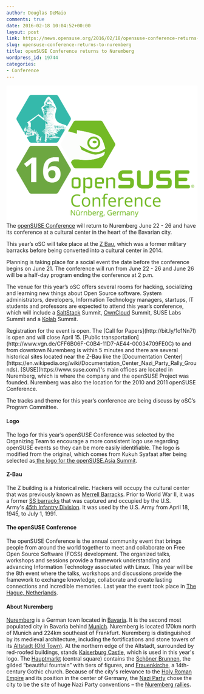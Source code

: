 ```yaml
---
author: Douglas DeMaio
comments: true
date: 2016-02-18 10:04:52+00:00
layout: post
link: https://news.opensuse.org/2016/02/18/opensuse-conference-returns-to-nuremberg/
slug: opensuse-conference-returns-to-nuremberg
title: openSUSE Conference returns to Nuremberg
wordpress_id: 19744
categories:
- Conference
---
```


![oscfinal](/wp-content/uploads/2016/02/oscfinal.png)The [openSUSE Conference](https://events.opensuse.org/conference/oSC16) will return to Nuremberg June 22 - 26 and have its conference at a cultural center in the heart of the Bavarian city.

This year’s oSC will take place at the [Z Bau](http://z-bau.com/haus), which was a former military barracks before being converted into a cultural center in 2014.

Planning is taking place for a social event the date before the conference begins on June 21. The conference will run from June 22 - 26 and June 26 will be a half-day program ending the conference at 2 p.m.

The venue for this year’s oSC offers several rooms for hacking, socializing and learning new things about Open Source software. System administrators, developers, Information Technology managers, startups, IT students and professors are expected to attend this year’s conference, which will include a [SaltStack](http://saltstack.com/) Summit, [OwnCloud](https://owncloud.com/) Summit, SUSE Labs Summit and a [Kolab](https://kolab.org/) Summit.

<!-- more -->Registration for the event is open. The [Call for Papers](http://bit.ly/1o1Nn7I) is open and will close April 15. [Public transportation](http://www.vgn.de/CFF6B06F-C0B4-11D7-AE44-00034709FE0C) to and from downtown Nuremberg is within 5 minutes and there are several historical sites located near the Z-Bau like the [Documentation Center](https://en.wikipedia.org/wiki/Documentation_Center_Nazi_Party_Rally_Grounds). [SUSE](https://www.suse.com/)'s main offices are located in Nuremberg, which is where the company and the openSUSE Project was founded. Nuremberg was also the location for the 2010 and 2011 openSUSE Conference.

The tracks and theme for this year’s conference are being discuss by oSC’s Program Committee.


#### **Logo**


The logo for this year’s openSUSE Conference was selected by the Organizing Team to encourage a more consistent logo use regarding openSUSE events so they can be more easily identifiable. The logo is modified from the original, which comes from Kukuh Syafaat after being selected as[ the logo for the openSUSE.Asia Summit](https://news.opensuse.org/2015/10/02/we-have-a-logo-for-opensuse-asia-summit-2015/).


#### **Z-Bau**


The Z building is a historical relic. Hackers will occupy the cultural center that was previously known as [Merrell Barracks](http://www.nbg-mil-com.de/Merrell/me.html). Prior to World War II, it was a former [SS barracks](https://de.wikipedia.org/wiki/SS-Kaserne_%28N%C3%BCrnberg%29) that was captured and occupied by the U.S. Army's [45th Infantry Division](https://en.wikipedia.org/wiki/45th_Infantry_Division_%28United_States%29). It was used by the U.S. Army from April 18, 1945, to July 1, 1991.


#### **The openSUSE Conference**


The openSUSE Conference is the annual community event that brings people from around the world together to meet and collaborate on Free Open Source Software (FOSS) development. The organized talks, workshops and sessions provide a framework understanding and advancing Information Technology associated with Linux. This year will be the 8th event where the talks, workshops and discussions provide the framework to exchange knowledge, collaborate and create lasting connections and incredible memories. Last year the event took place in [The Hague, Netherlands](https://en.wikipedia.org/wiki/The_Hague).


#### **About Nuremberg**


[Nuremberg](https://en.wikipedia.org/wiki/Nuremberg) is a German town located in [Bavaria](https://en.wikipedia.org/wiki/Bavaria). It is the second most populated city in Bavaria behind [Munich](https://en.wikipedia.org/wiki/Munich). Nuremberg is located 170km north of Munich and 224km southeast of Frankfurt. Nuremberg is distinguished by its medieval architecture, including the fortifications and stone towers of its [Altstadt (Old Town)](http://wikitravel.org/en/Nuremberg). At the northern edge of the Altstadt, surrounded by red-roofed buildings, stands [Kaiserburg Castle](https://en.wikipedia.org/wiki/Nuremberg_Castle), which is used in this year's logo. The [Hauptmarkt](http://tourismus.nuernberg.de/en/sightseeing/places-of-interest/further-places-of-interest/d/nuernberger-hauptmarkt.html) (central square) contains the [Schöner Brunnen](https://en.wikipedia.org/wiki/Sch%C3%B6ner_Brunnen), the gilded “beautiful fountain” with tiers of figures, and [Frauenkirche](https://en.wikipedia.org/wiki/Frauenkirche,_Nuremberg), a 14th-century Gothic church. Because of the city's relevance to the [Holy Roman Empire](https://en.wikipedia.org/wiki/Holy_Roman_Empire) and its position in the center of Germany, the [Nazi Party](https://en.wikipedia.org/wiki/Nazi_Party) chose the city to be the site of huge Nazi Party conventions – the [Nuremberg rallies](https://en.wikipedia.org/wiki/Nuremberg_Rally).
